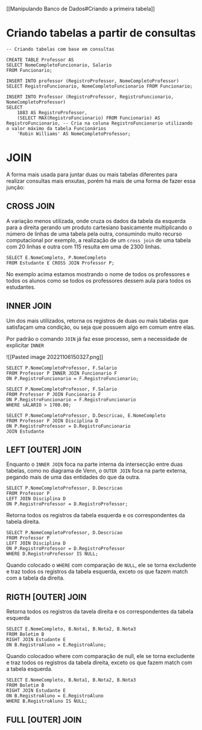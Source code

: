 [[Manipulando Banco de Dados#Criando a primeira tabela]]

# Criando tabelas a partir de consultas

```MySQL
-- Criando tabelas com base em consultas

CREATE TABLE Professor AS
SELECT NomeCompletoFuncionario, Salario
FROM Funcionario;

INSERT INTO professor (RegistroProfessor, NomeCompletoProfessor)
SELECT RegistroFuncionario, NomeCompletoFuncionario FROM Funcionario;

INSERT INTO Professor (RegistroProfessor, RegistroFuncionario, NomeCompletoProfessor)
SELECT
	1883 AS RegistroProfessor,
    (SELECT MAX(RegistroFuncionario) FROM Funcionario) AS RegistroFuncionario, -- Cria na coluna RegistroFuncionario utilizando o valor máximo da tabela Funcionários
    'Robin Williams' AS NomeCompletoProfessor;
```

# JOIN

A forma mais usada para juntar duas ou mais tabelas diferentes para realizar consultas mais enxutas, porém há mais de uma forma de fazer essa junção:

## CROSS JOIN

A variação menos utilizada, onde cruza os dados da tabela da esquerda para a direita gerando um produto cartesiano basicamente multiplicando o número de linhas de uma tabela pela outra, consumindo muito recurso computacional por exemplo, a realização de um `cross join` de uma tabela com 20 linhas e outra com 115 resulta em uma de 2300 linhas.

```MySQL
SELECT E.NomeCompleto, P.NomeCompleto
FROM Estudante E CROSS JOIN Professor P;
```

No exemplo acima estamos mostrando o nome de todos os professores e todos os alunos como se todos os professores dessem aula para todos os estudantes.

## INNER JOIN

Um dos mais utilizados, retorna os registros de duas ou mais tabelas que satisfaçam uma condição,  ou seja que possuem algo em comum entre elas.

Por padrão o comando `JOIN` já faz esse processo, sem a necessidade de explicitar `INNER`

![[Pasted image 20221106150327.png]]

```MySQL
SELECT P.NomeCompletoProfessor, F.Salario
FROM Professor P INNER JOIN Funcionario F
ON P.RegistroFuncionario = F.RegistroFuncionario;

SELECT P.NomeCompletoProfessor, F.Salario
FROM Professor P JOIN Funcionario F
ON P.RegistroFuncionario = F.RegistroFuncionario
WHERE sALARIO > 1700.00;

SELECT P.NomeCompletoProfessor, D.Descricao, E.NomeCompleto
FROM Professor P JOIN Disciplina D
ON P.RegistroProfessor = D.RegistroFuncionario
JOIN Estudante 
```

## LEFT \[OUTER] JOIN

Enquanto o `INNER JOIN`  foca na parte interna da intersecção entre duas tabelas, como no diagrama de Venn, o `OUTER JOIN` foca na parte externa, pegando mais de uma das entidades do que da outra.

```MySQL
SELECT P.NomeCompletoProfessor, D.Descricao
FROM Professor P
LEFT JOIN Disciplina D
ON P.RegistroProfessor = D.RegistroProfessor;
```

Retorna todos os registros da tabela esquerda e os correspondentes da tabela direita.

```MySQL
SELECT P.NomeCompletoProfessor, D.Descricao
FROM Professor P
LEFT JOIN Disciplina D
ON P.RegistroProfessor = D.RegistroProfessor
WHERE D.RegistroProfessor IS NULL;
```

Quando colocado o `WHERE` com comparação de `NULL`, ele se torna excludente e traz todos os registros da tabela esquerda, exceto os que fazem match com a tabela da direita.

## RIGTH \[OUTER] JOIN

Retorna todos os registros da tavela direita e os correspondentes da tabela esquerda

```MySQL
SELECT E.NomeCompleto, B.Nota1, B.Nota2, B.Nota3
FROM Boletim B
RIGHT JOIN Estudante E
ON B.RegistroAluno = E.RegistroAluno;
```

Quando colocadoo where com comparação de null, ele se torna excludente e traz todos os registros da tabela direita, exceto os que fazem match com a tabela esquerda.

```MySQL
SELECT E.NomeCompleto, B.Nota1, B.Nota2, B.Nota3
FROM Boletim B
RIGHT JOIN Estudante E
ON B.RegistroAluno = E.RegistroAluno
WHERE B.RegistroAluno IS NULL;
```

## FULL \[OUTER] JOIN

